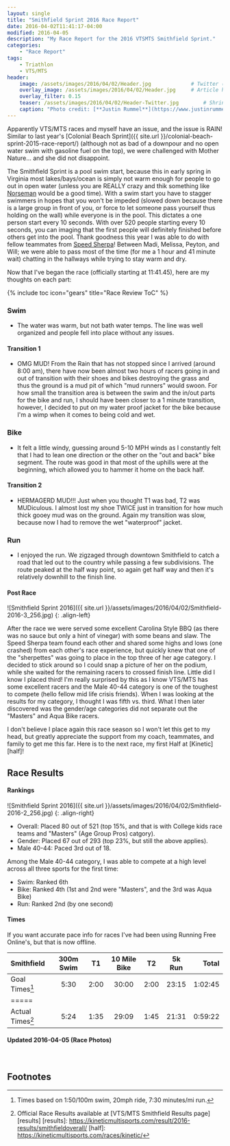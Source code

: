 ```yaml
---
layout: single
title: "Smithfield Sprint 2016 Race Report"
date: 2016-04-02T11:41:17-04:00
modified: 2016-04-05
description: "My Race Report for the 2016 VTSMTS Smithfield Sprint." 	# For Twitter, not the Title
categories:
    - "Race Report"
tags:
    - Triathlon
    - VTS/MTS
header:
    image: /assets/images/2016/04/02/Header.jpg				# Twitter (use 'teaser')
    overlay_image: /assets/images/2016/04/02/Header.jpg		# Article header at 2048x768
    overlay_filter: 0.15
    teaser: /assets/images/2016/04/02/Header-Twitter.jpg 		# Shrink image to 575 width
    caption: "Photo credit: [**Justin Rummel**](https://www.justinrummel.com)"
---
```


Apparently VTS/MTS races and myself have an issue, and the issue is RAIN!  Similar to last year's [Colonial Beach Sprint]({{ site.url }}/colonial-beach-sprint-2015-race-report/) (although not as bad of a downpour and no open water swim with gasoline fuel on the top), we were challenged with Mother Nature... and she did not disappoint.

The Smithfield Sprint is a pool swim start, because this in early spring in Virginia most lakes/bays/ocean is simply not warm enough for people to go out in open water (unless you are REALLY crazy and thik something like [Norseman][norseman] would be a good time).  With a swim start you have to stagger swimmers in hopes that you won't be impeded (slowed down because there is a large group in front of you, or force to let someone pass yourself thus holding on the wall) while everyone is in the pool.  This dictates a one person start every 10 seconds.  With over 520 people starting every 10 seconds, you can imaging that the first people will definitely finished before others get into the pool.  Thank goodness this year I was able to do with fellow teammates from [Speed Sherpa][sherpa]!  Between Madi, Melissa, Peyton, and Will; we were able to pass most of the time (for me a 1 hour and 41 minute wait) chatting in the hallways while trying to stay warm and dry.

Now that I've began the race (officially starting at 11:41.45), here are my thoughts on each part:

{% include toc icon="gears" title="Race Review ToC" %}

### Swim

- The water was warm, but not bath water temps.  The line was well organized and people fell into place without any issues.

#### Transition 1

- OMG MUD!  From the Rain that has not stopped since I arrived (around 8:00 am), there have now been almost two hours of racers going in and out of transition with their shoes and bikes destroying the grass and thus the ground is a mud pit of which "mud runners" would swoon.  For how small the transition area is between the swim and the in/out parts for the bike and run, I should have been closer to a 1 minute transition, however, I decided to put on my water proof jacket for the bike because I'm a wimp when it comes to being cold and wet.

### Bike

- It felt a little windy, guessing around 5-10 MPH winds as I constantly felt that I had to lean one direction or the other on the "out and back" bike segment.  The route was good in that most of the uphills were at the beginning, which allowed you to hammer it home on the back half.

#### Transition 2

- HERMAGERD MUD!!!  Just when you thought T1 was bad, T2 was MUDiculous.  I almost lost my shoe TWICE just in transition for how much thick gooey mud was on the ground.  Again my transition was slow, because now I had to remove the wet "waterproof" jacket.

### Run

- I enjoyed the run.  We zigzaged through downtown Smithfield to catch a road that led out to the country while passing a few subdivisions.  The route peaked at the half way point, so again get half way and then it's relatively downhill to the finish line.

#### Post Race

![Smithfield Sprint 2016]({{ site.url }}/assets/images/2016/04/02/Smithfield-2016-3_256.jpg)
{: .align-left}

After the race we were served some excellent Carolina Style BBQ (as there was no sauce but only a hint of vinegar) with some beans and slaw.  The Speed Sherpa team found each other and shared some highs and lows (one crashed) from each other's race experience, but quickly knew that one of the "sherpettes" was going to place in the top three of her age category.  I decided to stick around so I could snap a picture of her on the podium, while she waited for the remaining racers to crossed finish line.  Little did I know I placed third!  I'm really surprised by this as I know VTS/MTS has some excellent racers and the Male 40-44 category is one of the toughest to compete (hello fellow mid life crisis friends).  When I was looking at the results for my category, I thought I was fifth vs. third.  What I then later discovered was the gender/age categories did not separate out the "Masters" and Aqua Bike racers.

I don't believe I place again this race season so I won't let this get to my head, but greatly appreciate the support from my coach, teammates, and family to get me this far.  Here is to the next race, my first Half at [Kinetic][half]!

Race Results
---

#### Rankings

![Smithfield Sprint 2016]({{ site.url }}/assets/images/2016/04/02/Smithfield-2016-2_256.jpg)
{: .align-right}

- Overall: Placed 80 out of 521 (top 15%, and that is with College kids race teams and "Masters" (Age Group Pros) catgory).
- Gender: Placed 67 out of 293 (top 23%, but still the above applies).
- Male 40-44: Paced 3rd out of 18.

Among the Male 40-44 category, I was able to compete at a high level across all three sports for the first time:

- Swim: Ranked 6th
- Bike: Ranked 4th (1st and 2nd were "Masters", and the 3rd was Aqua Bike)
- Run: Ranked 2nd (by one second)

#### Times

If you want accurate pace info for races I've had been using Running Free Online's, but that is now offline.

| Smithfield         | 300m Swim | T1   | 10 Mile Bike  | T2   | 5k Run   | Total   |
|:-------------------|:---------:|:----:|:-------------:|:----:|:--------:|--------:|
| Goal Times[^1]     | 5:30      | 2:00 | 30:00         | 2:00 | 23:15    | 1:02:45 |
|=====
| Actual Times[^2]   | 5:24      | 1:35 | 29:09         | 1:45 | 21:31    | 0:59:22 |

#### Updated 2016-04-05 (Race Photos)

<figure class="third">
<a href="{{ site.url }}/assets/images/2016/04/05/SMI_S1321_800.jpg"><img src="{{ site.url }}/assets/images/2016/04/05/SMI_S1321_256.jpg" alt="" /></a>
<a href="{{ site.url }}/assets/images/2016/04/05/SMI_B2587_800.jpg"><img src="{{ site.url }}/assets/images/2016/04/05/SMI_B2587_256.jpg" alt="" /></a>
<a href="{{ site.url }}/assets/images/2016/04/05/SMI_R3582_800.jpg"><img src="{{ site.url }}/assets/images/2016/04/05/SMI_R3582_256.jpg" alt="" /></a>
</figure>

Footnotes
---

[norseman]: https://nxtri.com
[sherpa]: http://www.speedsherpa.com
[^1]: Times based on 1:50/100m swim, 20mph ride, 7:30 minutes/mi run.
[^2]: Official Race Results available at [VTS/MTS Smithfield Results page][results]
[results]: https://kineticmultisports.com/result/2016-results/smithfieldoverall/
[half]: https://kineticmultisports.com/races/kinetic/
